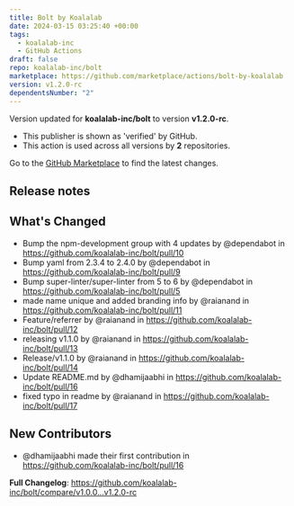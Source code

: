 ```yaml
---
title: Bolt by Koalalab
date: 2024-03-15 03:25:40 +00:00
tags:
  - koalalab-inc
  - GitHub Actions
draft: false
repo: koalalab-inc/bolt
marketplace: https://github.com/marketplace/actions/bolt-by-koalalab
version: v1.2.0-rc
dependentsNumber: "2"
---
```



Version updated for **koalalab-inc/bolt** to version **v1.2.0-rc**.
- This publisher is shown as 'verified' by GitHub.
- This action is used across all versions by **2** repositories.

Go to the [GitHub Marketplace](https://github.com/marketplace/actions/bolt-by-koalalab) to find the latest changes.

## Release notes

## What's Changed
* Bump the npm-development group with 4 updates by @dependabot in https://github.com/koalalab-inc/bolt/pull/10
* Bump yaml from 2.3.4 to 2.4.0 by @dependabot in https://github.com/koalalab-inc/bolt/pull/9
* Bump super-linter/super-linter from 5 to 6 by @dependabot in https://github.com/koalalab-inc/bolt/pull/5
* made name unique and added branding info by @raianand in https://github.com/koalalab-inc/bolt/pull/11
* Feature/referrer by @raianand in https://github.com/koalalab-inc/bolt/pull/12
* releasing v1.1.0 by @raianand in https://github.com/koalalab-inc/bolt/pull/13
* Release/v1.1.0 by @raianand in https://github.com/koalalab-inc/bolt/pull/14
* Update README.md by @dhamijaabhi in https://github.com/koalalab-inc/bolt/pull/16
* fixed typo in readme by @raianand in https://github.com/koalalab-inc/bolt/pull/17

## New Contributors
* @dhamijaabhi made their first contribution in https://github.com/koalalab-inc/bolt/pull/16

**Full Changelog**: https://github.com/koalalab-inc/bolt/compare/v1.0.0...v1.2.0-rc
